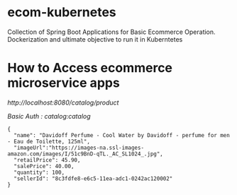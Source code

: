 # ecom-kubernetes
Collection of Spring Boot Applications for Basic Ecommerce Operation. Dockerization and ultimate objective to run it in Kuberntetes

# How to Access ecommerce microservice apps
*http://localhost:8080/catalog/product*

*Basic Auth : catalog:catalog*
```
{
  "name": "Davidoff Perfume - Cool Water by Davidoff - perfume for men - Eau de Toilette, 125ml",
  "imageUrl":"https://images-na.ssl-images-amazon.com/images/I/51c9BnD-qTL._AC_SL1024_.jpg",
  "retailPrice": 45.90,
  "salePrice": 40.00,
  "quantity": 100,
  "sellerId": "8c3fdfe8-e6c5-11ea-adc1-0242ac120002"
}
```
